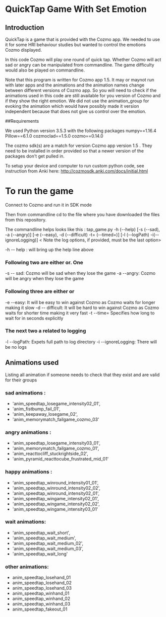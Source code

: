 # QuickTap Game With Set Emotion
## Introduction
QuickTap is a game that is provided with the Cozmo app. We needed to use it for some HRI behaviour studies but wanted to control the emotions Cozmo displayed.

In this code Cozmo will play one round of quick tap. Whether Cozmo will act sad or angry can be manipulated from commandline.
The game difficulty would also be played on commandline.

Note that this program is written for Cozmo app 1.5. It may or maynot run with later apps and the animations and the animation names change between different versions of Cozmo app. So you will need to check if the animations used in this code are still available for you version of Cozmo and if they show the right emotion. We did not use the animation_group for evoking the animation which would have possibly made it version independent because that does not give us control over the emotion.

##Requirements

We used Python version 3.5.3 with the following packages 
numpy==1.16.4
Pillow==6.1.0
cozmoclad==1.5.0
cozmo==0.14.0

The cozmo sdk(s) are a match for version Cozmo app version 1.5 . They need to be installed in order provided so that a newer version of the packages don't get pulled in.

To setup your device and computer to run custom python code, see instruction from Anki here: http://cozmosdk.anki.com/docs/initial.html


# To run the game
Connect to Cozmo and run it in SDK mode

Then from commandline cd to the file where you have downloaded the files from this repository.

The commandline helps looks like this : 
tap_game.py -h (--help) [-s (--sad), -a (--angry)] [-e (--easy), -d (--difficult) -t= (--timed=)] [-l (--logPath) -i(--ignoreLogging)]  < Note the log options, if provided, must be the last option>



 -h -- help : will bring up the help line above
 ### Following two are either or. One 
 -s -- sad: Cozmo will be sad when they lose the game
 -a --angry: Cozmo will be angry when they lose the game
 
 ### Following three are either or
 -e --easy: It will be easy to win against Cozmo as Cozmo waits for longer making it slow
 -d -- difficult: It will be hard to win against Cozmo as Cozmo waits for shorter time making it very fast
 -t --time= Specifies how long to wait for in seconds explicitly
 
 ### The next two a related to logging
 -l --logPath: Expets full path to log directory
 -i --ignoreLogging: There will be no logs
 
 ## Animations used
 Listing all animation if someone needs to check that they exist and are valid for their groups
 ### sad animations : 
 * 'anim_speedtap_losegame_intensity02_01',
 * 'anim_fistbump_fail_01',
 * 'anim_keepaway_losegame_02',
 * 'anim_memorymatch_failgame_cozmo_03' 
 
 ### angry animations :
 * 'anim_speedtap_losegame_intensity03_01',
 * 'anim_memorymatch_failgame_cozmo_01',
 * 'anim_reacttocliff_stuckrightside_02',
 * 'anim_pyramid_reacttocube_frustrated_mid_01'
 
 ### happy animations :
 * 'anim_speedtap_winround_intensity01_01',
 * 'anim_speedtap_winround_intensity02_02',
 * 'anim_speedtap_winround_intensity02_01',
 * 'anim_speedtap_wingame_intensity02_01',
 * 'anim_speedtap_wingame_intensity02_02',
 * 'anim_speedtap_wingame_intensity03_01'
 
 ### wait animations:
 * 'anim_speedtap_wait_short',
 * 'anim_speedtap_wait_medium',
 * 'anim_speedtap_wait_medium_02',
 * 'anim_speedtap_wait_medium_03',
 * 'anim_speedtap_wait_long'
 
 ### other animations:
 - anim_speedtap_losehand_01
 - anim_speedtap_losehand_02
 - anim_speedtap_losehand_03
 - anim_speedtap_winhand_01
 - anim_speedtap_winhand_02
 - anim_speedtap_winhand_03
 - anim_speedtap_fakeout_01
